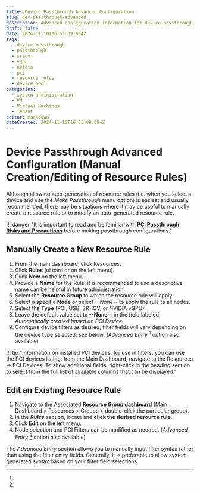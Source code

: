 ```yaml
---
title: Device Passthrough Advanced Configuration
slug: dev-passthrough-advanced
description: Advanced configuration information for device passthrough - manual creation/editing of resource rules
draft: false
date: 2024-11-10T16:53:09.094Z
tags:
  - device passthrough
  - passthrough
  - sriov
  - vgpu
  - nvidia
  - pci
  - resource rules
  - device pool
categories:
  - system administration
  - VM
  - Virtual Machines
  - Tenant
editor: markdown
dateCreated: 2024-11-10T16:53:09.094Z
---
```



# Device Passthrough Advanced Configuration (Manual Creation/Editing of Resource Rules)

Although allowing auto-generation of resource rules (i.e. when you select a device and use the *Make Passthrough* menu option) is easiest and usually recommended,
there may be situations where it may be useful to manually create a resource rule or to modify an auto-generated resource rule.

!!! danger "It is important to read and be familiar with [**PCI Passthrough Risks and Precautions**](/product-guide/devpass-overview#pci-passthrough-risksprecautions) before making passthrough configurations."

## Manually Create a New Resource Rule

1. From the main dashboard, click Resources.
2. Click **Rules** (ui card or on the left menu).
3. Click **New** on the left menu.
4. Provide a **Name** for the Rule; it is recommended to use a descriptive name can be helpful in future administration.
5. Select the **Resource Group** to which the resource rule will apply.
6. Select a specific **Node** or select *--None--* to apply the rule to all nodes.
7. Select the **Type** (PCI, USB, SR-IOV, or NVIDIA vGPU).
8. Leave the default value set to **--None--** in the field labeled *Automatically created based on PCI Device.*
9. Configure device filters as desired; filter fields will vary depending on the device type selected; see below.  (*Advanced Entry* [^1] option also available)

!!! tip "Information on installed PCI devices, for use in filters, you can use the PCI devices listing: from the Main Dashboard, navigate to the Resources -> PCI Devices.  To show additional fields, right-click in the heading section to select from the full list of available columns that can be displayed."

## Edit an Existing Resource Rule

1. Navigate to the Associated **Resource Group dashboard** (Main Dashboard > Resources > Groups > double-click the particular group).
2. In the ***Rules*** section, locate and **click the desired resource rule**.
3. Click **Edit** on the left menu.
4. Node selection and PCI Filters can be modified as needed. (*Advanced Entry* [^1] option also available)  

[^1]:
The *Advanced Entry* section allows you to manually input filter syntax rather than using the filter entry fields.  Generally, it is preferable to allow system-generated syntax based on your filter field selections.

<!--## Filters Per Device Type Detail can be added at a later date.

### PCI Device Filters

| Field | Notes |
|-------|-------|
| **Name** | |
| **Slot** | |
| **Class** | |
| **Class HEX** | |
| **device_type** | |
| **Vendor** | |
| **Device** | |
| **Vendor Device (Hexidecimal)** |10de:1eb8|first 4 digits are the Vendor ID, last 4 digits are the Device ID|
| **Driver** | |

### NVIDIA Device Filters

| Field | Example | Notes |
|-------|---------|-------|
|**Name** | | |
|***Slot** | | |
|**Virtual Function** | | |
|**Vendor** | | |
|**Device** | | |
|**Vendor Device (Hexadecimal)** | | |
|**Physical Function** | | |
|**Type ID** | | |

### SR-IOV NIC Device Filters

| Field | Example | Notes |
|-------|---------|-------|
| **Name** | | |
| **Slot** | | |
| **Vendor** | | |
| **Device** | | |
| **Vendor Device (Hexidecimal)** | | |
| **Physical slot** | | |

### USB Device Filters

| Field | Example | Notes |
|-------|---------|-------|
| **Bus** | | |
| **Device** | | |
| **Path** | | |
| **Vendor ID** | | |
| **Model ID** | | |
| **Serial** | | |
| **USB Version** | | |
| **Speed** | | |
| **Interface Drivers** | | |

### Rule operators

| Operator | Notes |
|---------|--------|
| **Equal** | |
| **Not Equal** | |
| **Less than** | |
| **Less than or equal** | |
| **Greater than** | |
| **Greater than or equal** | |
| **Begins With** | |
| **Ends with** | |
| **Contains (case sensitive)** | |
| **Contains (case insensitive)** | |
| **Regex** | |

Id	Name	Note
00	Unclassified device	
01	Mass storage controller	
02	Network controller	
03	Display controller	
04	Multimedia controller	
05	Memory controller	
06	Bridge	
07	Communication controller	
08	Generic system peripheral	
09	Input device controller	
0a	Docking station	
0b	Processor	
0c	Serial bus controller	
0d	Wireless controller	
0e	Intelligent controller	
0f	Satellite communications controller	
10	Encryption controller	
11	Signal processing controller	
12	Processing accelerators	
13	Non-Essential Instrumentation	
14		
15		
16		
40	Coprocessor	
64		
ff	Unassigned class -->
